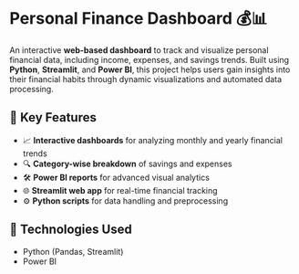 # Personal Finance Dashboard 💰📊

An interactive **web-based dashboard** to track and visualize personal financial data, including income, expenses, and savings trends. Built using **Python**, **Streamlit**, and **Power BI**, this project helps users gain insights into their financial habits through dynamic visualizations and automated data processing.

## 🔑 Key Features
- 📈 **Interactive dashboards** for analyzing monthly and yearly financial trends
- 🔍 **Category-wise breakdown** of savings and expenses
- 🛠️ **Power BI reports** for advanced visual analytics
- 🌐 **Streamlit web app** for real-time financial tracking
- ⚙️ **Python scripts** for data handling and preprocessing

## 🚀 Technologies Used
- Python (Pandas, Streamlit)
- Power BI
